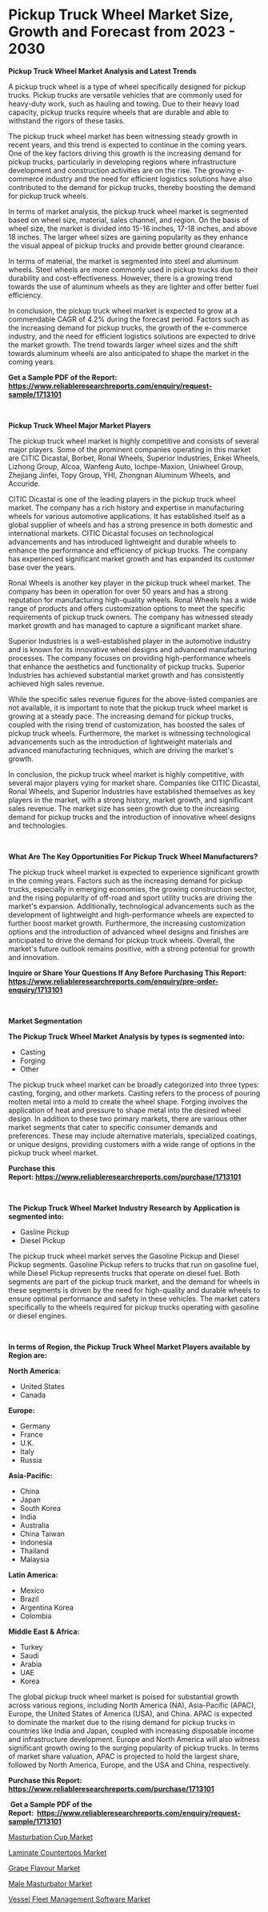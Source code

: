 <p><h1>Pickup Truck Wheel Market Size, Growth and Forecast from 2023 - 2030</h1></p><p><strong>Pickup Truck Wheel Market Analysis and Latest Trends</strong></p>
<p><p>A pickup truck wheel is a type of wheel specifically designed for pickup trucks. Pickup trucks are versatile vehicles that are commonly used for heavy-duty work, such as hauling and towing. Due to their heavy load capacity, pickup trucks require wheels that are durable and able to withstand the rigors of these tasks.</p><p>The pickup truck wheel market has been witnessing steady growth in recent years, and this trend is expected to continue in the coming years. One of the key factors driving this growth is the increasing demand for pickup trucks, particularly in developing regions where infrastructure development and construction activities are on the rise. The growing e-commerce industry and the need for efficient logistics solutions have also contributed to the demand for pickup trucks, thereby boosting the demand for pickup truck wheels.</p><p>In terms of market analysis, the pickup truck wheel market is segmented based on wheel size, material, sales channel, and region. On the basis of wheel size, the market is divided into 15-16 inches, 17-18 inches, and above 18 inches. The larger wheel sizes are gaining popularity as they enhance the visual appeal of pickup trucks and provide better ground clearance.</p><p>In terms of material, the market is segmented into steel and aluminum wheels. Steel wheels are more commonly used in pickup trucks due to their durability and cost-effectiveness. However, there is a growing trend towards the use of aluminum wheels as they are lighter and offer better fuel efficiency.</p><p>In conclusion, the pickup truck wheel market is expected to grow at a commendable CAGR of 4.2% during the forecast period. Factors such as the increasing demand for pickup trucks, the growth of the e-commerce industry, and the need for efficient logistics solutions are expected to drive the market growth. The trend towards larger wheel sizes and the shift towards aluminum wheels are also anticipated to shape the market in the coming years.</p></p>
<p><strong>Get a Sample PDF of the Report:&nbsp; <a href="https://www.reliableresearchreports.com/enquiry/request-sample/1713101">https://www.reliableresearchreports.com/enquiry/request-sample/1713101</a></strong></p>
<p>&nbsp;</p>
<p><strong>Pickup Truck Wheel Major Market Players</strong></p>
<p><p>The pickup truck wheel market is highly competitive and consists of several major players. Some of the prominent companies operating in this market are CITIC Dicastal, Borbet, Ronal Wheels, Superior Industries, Enkei Wheels, Lizhong Group, Alcoa, Wanfeng Auto, Iochpe-Maxion, Uniwheel Group, Zhejiang Jinfei, Topy Group, YHI, Zhongnan Aluminum Wheels, and Accuride.</p><p>CITIC Dicastal is one of the leading players in the pickup truck wheel market. The company has a rich history and expertise in manufacturing wheels for various automotive applications. It has established itself as a global supplier of wheels and has a strong presence in both domestic and international markets. CITIC Dicastal focuses on technological advancements and has introduced lightweight and durable wheels to enhance the performance and efficiency of pickup trucks. The company has experienced significant market growth and has expanded its customer base over the years.</p><p>Ronal Wheels is another key player in the pickup truck wheel market. The company has been in operation for over 50 years and has a strong reputation for manufacturing high-quality wheels. Ronal Wheels has a wide range of products and offers customization options to meet the specific requirements of pickup truck owners. The company has witnessed steady market growth and has managed to capture a significant market share.</p><p>Superior Industries is a well-established player in the automotive industry and is known for its innovative wheel designs and advanced manufacturing processes. The company focuses on providing high-performance wheels that enhance the aesthetics and functionality of pickup trucks. Superior Industries has achieved substantial market growth and has consistently achieved high sales revenue.</p><p>While the specific sales revenue figures for the above-listed companies are not available, it is important to note that the pickup truck wheel market is growing at a steady pace. The increasing demand for pickup trucks, coupled with the rising trend of customization, has boosted the sales of pickup truck wheels. Furthermore, the market is witnessing technological advancements such as the introduction of lightweight materials and advanced manufacturing techniques, which are driving the market's growth.</p><p>In conclusion, the pickup truck wheel market is highly competitive, with several major players vying for market share. Companies like CITIC Dicastal, Ronal Wheels, and Superior Industries have established themselves as key players in the market, with a strong history, market growth, and significant sales revenue. The market size has seen growth due to the increasing demand for pickup trucks and the introduction of innovative wheel designs and technologies.</p></p>
<p>&nbsp;</p>
<p><strong>What Are The Key Opportunities For Pickup Truck Wheel Manufacturers?</strong></p>
<p><p>The pickup truck wheel market is expected to experience significant growth in the coming years. Factors such as the increasing demand for pickup trucks, especially in emerging economies, the growing construction sector, and the rising popularity of off-road and sport utility trucks are driving the market's expansion. Additionally, technological advancements such as the development of lightweight and high-performance wheels are expected to further boost market growth. Furthermore, the increasing customization options and the introduction of advanced wheel designs and finishes are anticipated to drive the demand for pickup truck wheels. Overall, the market's future outlook remains positive, with a strong potential for growth and innovation.</p></p>
<p><strong>Inquire or Share Your Questions If Any Before Purchasing This Report: <a href="https://www.reliableresearchreports.com/enquiry/pre-order-enquiry/1713101">https://www.reliableresearchreports.com/enquiry/pre-order-enquiry/1713101</a></strong></p>
<p>&nbsp;</p>
<p><strong>Market Segmentation</strong></p>
<p><strong>The Pickup Truck Wheel Market Analysis by types is segmented into:</strong></p>
<p><ul><li>Casting</li><li>Forging</li><li>Other</li></ul></p>
<p><p>The pickup truck wheel market can be broadly categorized into three types: casting, forging, and other markets. Casting refers to the process of pouring molten metal into a mold to create the wheel shape. Forging involves the application of heat and pressure to shape metal into the desired wheel design. In addition to these two primary markets, there are various other market segments that cater to specific consumer demands and preferences. These may include alternative materials, specialized coatings, or unique designs, providing customers with a wide range of options in the pickup truck wheel market.</p></p>
<p><strong>Purchase this Report:&nbsp;<a href="https://www.reliableresearchreports.com/purchase/1713101">https://www.reliableresearchreports.com/purchase/1713101</a></strong></p>
<p>&nbsp;</p>
<p><strong>The Pickup Truck Wheel Market Industry Research by Application is segmented into:</strong></p>
<p><ul><li>Gasline Pickup</li><li>Diesel Pickup</li></ul></p>
<p><p>The pickup truck wheel market serves the Gasoline Pickup and Diesel Pickup segments. Gasoline Pickup refers to trucks that run on gasoline fuel, while Diesel Pickup represents trucks that operate on diesel fuel. Both segments are part of the pickup truck market, and the demand for wheels in these segments is driven by the need for high-quality and durable wheels to ensure optimal performance and safety in these vehicles. The market caters specifically to the wheels required for pickup trucks operating with gasoline or diesel engines.</p></p>
<p>&nbsp;</p>
<p><strong>In terms of Region, the Pickup Truck Wheel Market Players available by Region are:</strong></p>
<p>
    <p> <strong> North America: </strong>
        <ul>
            <li>United States</li>
            <li>Canada</li>
        </ul>
        </p> 
    <p> <strong> Europe: </strong>
        <ul>
            <li>Germany</li>
            <li>France</li>
            <li>U.K.</li>
            <li>Italy</li>
            <li>Russia</li>
        </ul>
        </p> 
    <p> <strong> Asia-Pacific: </strong>
        <ul>
            <li>China</li>
            <li>Japan</li>
            <li>South Korea</li>
            <li>India</li>
            <li>Australia</li>
            <li>China Taiwan</li>
            <li>Indonesia</li>
            <li>Thailand</li>
            <li>Malaysia</li>
        </ul>
        </p> 
    <p> <strong> Latin America: </strong>
        <ul>
            <li>Mexico</li>
            <li>Brazil</li>
            <li>Argentina Korea</li>
            <li>Colombia</li>
        </ul>
        </p> 
    <p> <strong> Middle East & Africa: </strong>
        <ul>
            <li>Turkey</li>
            <li>Saudi</li>
            <li>Arabia</li>
            <li>UAE</li>
            <li>Korea</li>
        </ul>
    </p>
    </p>
<p><p>The global pickup truck wheel market is poised for substantial growth across various regions, including North America (NA), Asia-Pacific (APAC), Europe, the United States of America (USA), and China. APAC is expected to dominate the market due to the rising demand for pickup trucks in countries like India and Japan, coupled with increasing disposable income and infrastructure development. Europe and North America will also witness significant growth owing to the surging popularity of pickup trucks. In terms of market share valuation, APAC is projected to hold the largest share, followed by North America, Europe, and the USA and China, respectively.</p></p>
<p><strong>Purchase this Report: <a href="https://www.reliableresearchreports.com/purchase/1713101">https://www.reliableresearchreports.com/purchase/1713101</a></strong></p>
<p>&nbsp;<strong>Get a Sample PDF of the Report:&nbsp;&nbsp;<a href="https://www.reliableresearchreports.com/enquiry/request-sample/1713101">https://www.reliableresearchreports.com/enquiry/request-sample/1713101</a></strong></p>
<p><strong></strong></p>
<p><p><a href="https://medium.com/@seanhunt765/masturbation-cup-market-insight-market-trends-growth-forecasted-from-2023-to-2030-0fe46b2f00db">Masturbation Cup Market</a></p><p><a href="https://medium.com/@walterstanley64/laminate-countertops-market-report-reveals-the-latest-trends-and-growth-opportunities-of-this-34cabf87310e">Laminate Countertops Market</a></p><p><a href="https://medium.com/@jamesday5g/grape-flavour-market-furnishes-information-on-market-share-market-trends-and-market-growth-4cfe98d69cd2">Grape Flavour Market</a></p><p><a href="https://medium.com/@alanwatkins6h/male-masturbator-market-exploring-market-share-market-trends-and-future-growth-848e4051ebbc">Male Masturbator Market</a></p><p><a href="https://medium.com/@waltercruz6g/decoding-vessel-fleet-management-software-market-metrics-market-share-trends-and-growth-patterns-9dee9901f88b">Vessel Fleet Management Software Market</a></p></p>